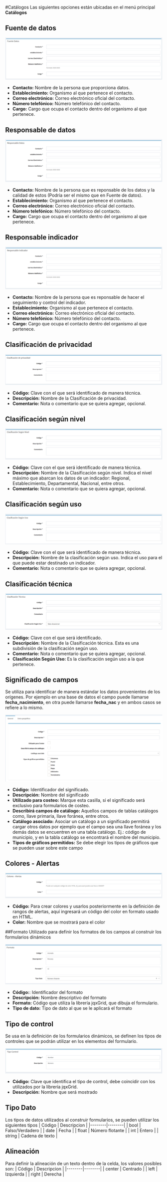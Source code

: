 #Catálogos
Las siguientes opciones están ubicadas en el menú principal **Catálogos**

## Fuente de datos
![Fuente de datos](images/fuente_datos.png)

- **Contacto:** Nombre de la persona que proporciona datos.
- **Establecimiento:** Organismo al que pertenece el contacto.
- **Correo electrónico:** Correo electrónico oficial del contacto.
- **Número telefónico:** Número telefónico del contacto.
- **Cargo:** Cargo que ocupa el contacto dentro del organismo al que pertenece.

## Responsable de datos
![Responsable de datos](images/responsable_datos.png)
- **Contacto:** Nombre de la persona que es reponsable de los datos y la calidad de estos (Podría ser el mismo que en Fuente de datos).
- **Establecimiento:** Organismo al que pertenece el contacto.
- **Correo electrónico:** Correo electrónico oficial del contacto.
- **Número telefónico:** Número telefónico del contacto.
- **Cargo:** Cargo que ocupa el contacto dentro del organismo al que pertenece.


## Responsable indicador
![Responsable de indicador](images/responsable_indicador.png)
- **Contacto:** Nombre de la persona que es reponsable de hacer el seguimiento y control del indicador.
- **Establecimiento:** Organismo al que pertenece el contacto.
- **Correo electrónico:** Correo electrónico oficial del contacto.
- **Número telefónico:** Número telefónico del contacto.
- **Cargo:** Cargo que ocupa el contacto dentro del organismo al que pertenece.

## Clasificación de privacidad
![Clasificación privacidad](images/clasificacion_privacidad.png)

- **Código:** Clave con el que será identificado de manera técnica.
- **Descripción:** Nombre de la Clasificación de privacidad.
- **Comentario:** Nota o comentario que se quiera agregar, opcional.

## Clasificación según nivel
![Clasificación según nivel](images/clasificacion_nivel.png)

- **Código:** Clave con el que será identificado de manera técnica.
- **Descripción:** Nombre de la Clasificación según nivel. Indica el nivel máximo que abarcan los datos de un indicador: Regional, Establecimiento, Departamental, Nacional, entre otros.
- **Comentario:** Nota o comentario que se quiera agregar, opcional.


## Clasificación según uso
![Clasificación según uso](images/clasificacion_uso.png)

- **Código:** Clave con el que será identificado de manera técnica.
- **Descripción:** Nombre de la clasificación según uso. Indica el uso para el que puede estar destinado un indicador.
- **Comentario:** Nota o comentario que se quiera agregar, opcional.


## Clasificación técnica
![Clasificación técnica](images/clasificacion_tecnica.png)

- **Código:** Clave con el que será identificado.
- **Descripción:** Nombre de la Clasificación técnica. Esta es una subdivisión de la clasificación según uso.
- **Comentario:** Nota o comentario que se quiera agregar, opcional.
- **Clasificación Según Uso:** Es la clasificación según uso a la que pertenece.


## Significado de campos
Se utiliza para identificar de manera estándar los datos provenientes de los orígenes. Por ejemplo en una base de datos el campo puede llamarse **fecha_nacimiento**, en otra puede llamarse **fecha_nac** y en ambos casos se refiere a lo mismo.

![Significado campo](images/significado_campo.png)

- **Código:** Identificador del significado.
- **Descripción:** Nombre del significado
- **Utilizado para costeo:** Marque esta casilla, si el significado será exclusivo para formularios de costeo.
- **Describirá campos de catálogo:** Aquellos campos de tablas catálogos como, llave primaria, llave foránea, entre otros.
- **Catálogo asociado:** Asociar un catálogo a un significado permitirá cargar otros datos por ejemplo que el campo sea una llave foránea y los demás datos se encuentren en una tabla catálogo. Ej.: código de municipio, y en la tabla catálogo se encontrará el nombre del municipio.
- **Tipos de gráficos permitidos:** Se debe elegir los tipos de gráficos que se pueden usar sobre este campo

## Colores - Alertas
![Significado campo](images/colores_alertas.png)
- **Código:** Para crear colores y usarlos posteriormente en la definición de rangos de alertas, aquí ingresará un código del color en formato usado en HTML.
- **Color:** Nombre que se mostrará para el color


##Formato
Utilizado para definir los formatos de los campos al construir los formularios dinámicos

![Formato](images/formato.png)

- **Código:**: Identificador del formato
- **Descripción:** Nombre descriptivo del formato
- **Formato:** Código que utiliza la librería jqxGrid, que dibuja el formulario.
- **Tipo de dato:** Tipo de dato al que se le aplicará el formato

## Tipo de control
Se usa en la definición de los formularios dinámicos, se definen los tipos de controles que se podrán utilizar en los elementos del formulario.

![Tipo control](images/tipo_control.png)

- **Código:** Clave que identifica el tipo de control, debe coincidir con los utilizados por la librería jqxGrid.
- **Descripción:** Nombre que será mostrado

## Tipo Dato
Los tipos de datos utilizados al construir formularios, se pueden utilizar los siguientes tipos
| Código | Descripcion |
|--------|--------|
| bool   |  Falso/Verdadero      |
| date   |  Fecha      |
| float  |  Número flotante      |
| int    |   Entero     |
| string |  Cadena de texto      |


## Alineación
Para definir la alineación de un texto dentro de la celda, los valores posibles son:
| Código | Descripcion |
|--------|--------|
| center   |  Centrado     |
| left   |  Izquierda      |
| right  |  Derecha      |




